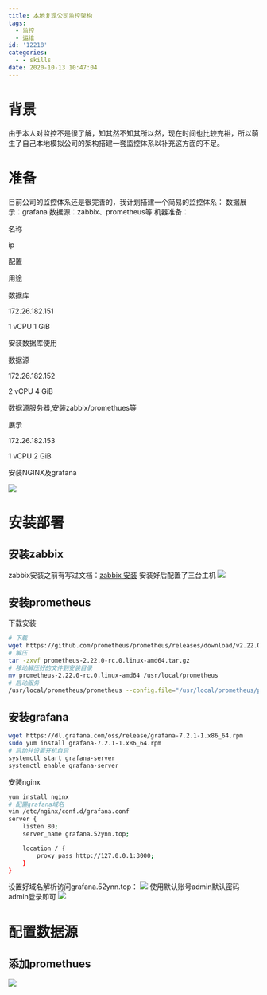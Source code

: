 ```yaml
---
title: 本地复现公司监控架构
tags:
  - 监控
  - 运维
id: '12218'
categories:
  - - skills
date: 2020-10-13 10:47:04
---
```


# 背景

由于本人对监控不是很了解，知其然不知其所以然，现在时间也比较充裕，所以萌生了自己本地模拟公司的架构搭建一套监控体系以补充这方面的不足。

# 准备

目前公司的监控体系还是很完善的，我计划搭建一个简易的监控体系： 数据展示：grafana 数据源：zabbix、prometheus等 机器准备：

名称

ip

配置

用途

数据库

172.26.182.151

1 vCPU 1 GiB

安装数据库使用

数据源

172.26.182.152

2 vCPU 4 GiB

数据源服务器,安装zabbix/promethues等

展示

172.26.182.153

1 vCPU 2 GiB

安装NGINX及grafana

[![](https://i.loli.net/2020/10/13/aPdSzY4RqAGiFbp.jpg)](https://i.loli.net/2020/10/13/aPdSzY4RqAGiFbp.jpg)

# 安装部署

## 安装zabbix

zabbix安装之前有写过文档：[zabbix 安装](https://www.52ynn.top/index.php/2020/08/18/%e7%9b%91%e6%8e%a7%e5%b7%a5%e5%85%b7-zabbix-%e5%ae%9e%e8%b7%b5/ "zabbix 安装") 安装好后配置了三台主机 [![](https://i.loli.net/2020/10/13/XqR2lzNYvEPOLo4.jpg)](https://i.loli.net/2020/10/13/XqR2lzNYvEPOLo4.jpg)

## 安装prometheus

下载安装

```bash
# 下载
wget https://github.com/prometheus/prometheus/releases/download/v2.22.0-rc.0/prometheus-2.22.0-rc.0.linux-amd64.tar.gz
# 解压
tar -zxvf prometheus-2.22.0-rc.0.linux-amd64.tar.gz
# 移动解压好的文件到安装目录
mv prometheus-2.22.0-rc.0.linux-amd64 /usr/local/prometheus
# 启动服务
/usr/local/prometheus/prometheus --config.file="/usr/local/prometheus/prometheus.yml" &
```

## 安装grafana

```bash
wget https://dl.grafana.com/oss/release/grafana-7.2.1-1.x86_64.rpm
sudo yum install grafana-7.2.1-1.x86_64.rpm
# 启动并设置开机自启
systemctl start grafana-server 
systemctl enable grafana-server 
```

安装nginx

```bash
yum install nginx 
# 配置grafana域名
vim /etc/nginx/conf.d/grafana.conf
server {
    listen 80;
    server_name grafana.52ynn.top;

    location / {
        proxy_pass http://127.0.0.1:3000;
    }
}
```

设置好域名解析访问grafana.52ynn.top： [![](https://i.loli.net/2020/10/13/mClSX5PaOK2ixFo.jpg)](https://i.loli.net/2020/10/13/mClSX5PaOK2ixFo.jpg) 使用默认账号admin默认密码admin登录即可 [![](https://i.loli.net/2020/10/13/IR8eASU7JQX2jWM.jpg)](https://i.loli.net/2020/10/13/IR8eASU7JQX2jWM.jpg)

# 配置数据源

## 添加promethues

[![](https://i.loli.net/2020/10/13/REGWioszmt7q8ZX.jpg)](https://i.loli.net/2020/10/13/REGWioszmt7q8ZX.jpg)